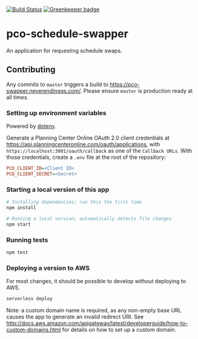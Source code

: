 [![Build Status](https://travis-ci.org/hbcwr/pco-schedule-swapper.svg?branch=master)](https://travis-ci.org/hbcwr/pco-schedule-swapper)
[![Greenkeeper badge](https://badges.greenkeeper.io/hbcwr/pco-schedule-swapper.svg)](https://greenkeeper.io/)

# pco-schedule-swapper

An application for requesting schedule swaps.

## Contributing

Any commits to `master` triggers a build to https://pco-swapper.neverendingqs.com/. Please ensure `master` is production ready at all times.

### Setting up environment variables

Powered by [dotenv](https://github.com/motdotla/dotenv).

Generate a Planning Center Online OAuth 2.0 client credentials at https://api.planningcenteronline.com/oauth/applications, with `https://localhost:3001/oauth/callback` as one of the `Callback URLs`. With those credentials, create a `.env` file at the root of the repository:


```ini
PCO_CLIENT_ID=<Client ID>
PCO_CLIENT_SECRET=<Secret>
```

### Starting a local version of this app

```bash
# Installing dependencies; run this the first time
npm install

# Running a local version; automatically detects file changes
npm start
```

### Running tests

```bash
npm test
```

### Deploying a version to AWS

For most changes, it should be possible to develop without deploying to AWS.

```bash
serverless deploy
```

Note: a custom domain name is required, as any non-empty base URL causes the app to generate an invalid redirect URI. See http://docs.aws.amazon.com/apigateway/latest/developerguide/how-to-custom-domains.html for details on how to set up a custom domain.
